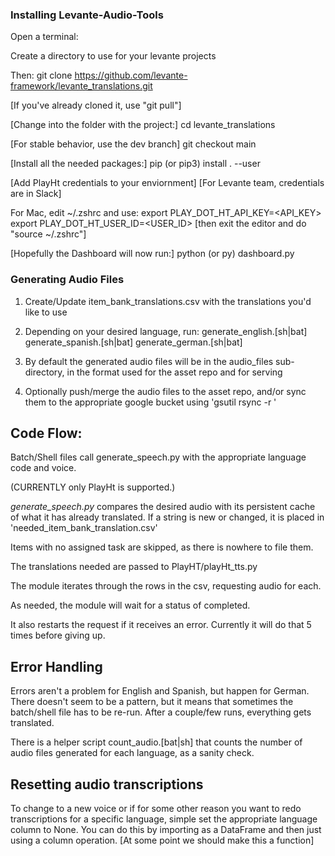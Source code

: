 
### Installing Levante-Audio-Tools

Open a terminal:

Create a directory to use for your levante projects

Then:
git clone https://github.com/levante-framework/levante_translations.git

[If you've already cloned it, use "git pull"]

[Change into the folder with the project:]
cd levante_translations

[For stable behavior, use the dev branch]
git checkout main

[Install all the needed packages:]
pip (or pip3) install . --user

[Add PlayHt credentials to your enviornment]
[For Levante team, credentials are in Slack]

For Mac, edit ~/.zshrc and use:
export PLAY_DOT_HT_API_KEY=<API_KEY>
export PLAY_DOT_HT_USER_ID=<USER_ID>
[then exit the editor and do "source ~/.zshrc"]

[Hopefully the Dashboard will now run:]
python (or py) dashboard.py


### Generating Audio Files

1. Create/Update item_bank_translations.csv with the translations you'd like to use

2. Depending on your desired language, run:
    generate_english.[sh|bat]
    generate_spanish.[sh|bat]
    generate_german.[sh|bat]

3. By default the generated audio files will be in the audio_files
    sub-directory, in the format used for the asset repo and for serving

4. Optionally push/merge the audio files to the asset repo, and/or
    sync them to the appropriate google bucket using 'gsutil rsync -r <src> <bucket>'

## Code Flow:

Batch/Shell files call generate_speech.py with the appropriate language code and voice.

(CURRENTLY only PlayHt is supported.)

_generate_speech.py_ compares the desired audio with its persistent cache of what
it has already translated. If a string is new or changed, it is placed in
'needed_item_bank_translation.csv'

Items with no assigned task are skipped, as there is nowhere to file them.

The translations needed are passed to PlayHT/playHt_tts.py

The module iterates through the rows in the csv, requesting audio for each.

As needed, the module will wait for a status of completed.

It also restarts the request if it receives an error. Currently it will
do that 5 times before giving up.

## Error Handling

Errors aren't a problem for English and Spanish, but happen for German.
There doesn't seem to be a pattern, but it means that sometimes the batch/shell
file has to be re-run. After a couple/few runs, everything gets translated.

There is a helper script count_audio.[bat|sh] that counts the number of
audio files generated for each language, as a sanity check.

## Resetting audio transcriptions

To change to a new voice or if for some other reason you want to redo
transcriptions for a specific language, simple set the appropriate
language column to None. You can do this by importing as a DataFrame
and then just using a column operation. [At some point we should make this a function]




